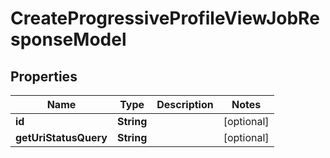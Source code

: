 # CreateProgressiveProfileViewJobResponseModel

## Properties
Name | Type | Description | Notes
------------ | ------------- | ------------- | -------------
**id** | **String** |  |  [optional]
**getUriStatusQuery** | **String** |  |  [optional]
